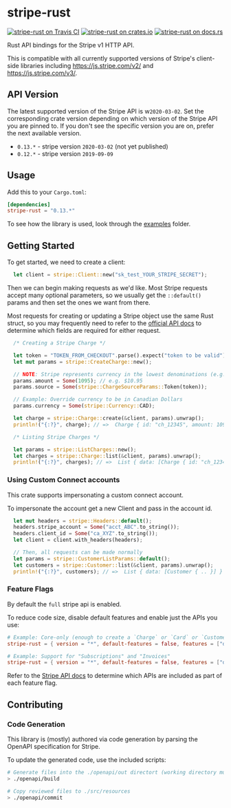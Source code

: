 # stripe-rust

[![stripe-rust on Travis CI](https://travis-ci.org/wyyerd/stripe-rs.svg?branch=master)](https://travis-ci.org/wyyerd/stripe-rs)
[![stripe-rust on crates.io](https://img.shields.io/crates/v/stripe-rust.svg)](https://crates.io/crates/stripe-rust)
[![stripe-rust on docs.rs](https://docs.rs/stripe-rust/badge.svg)](https://docs.rs/stripe-rust)

Rust API bindings for the Stripe v1 HTTP API.

This is compatible with all currently supported versions of Stripe's client-side
libraries including https://js.stripe.com/v2/ and https://js.stripe.com/v3/.

## API Version
The latest supported version of the Stripe API is w`2020-03-02`.
Set the corresponding crate version depending on which version of the Stripe API you are pinned to.
If you don't see the specific version you are on, prefer the next available version.

 - `0.13.*` - stripe version `2020-03-02` (not yet published)
 - `0.12.*` - stripe version `2019-09-09`

## Usage

Add this to your `Cargo.toml`:

```toml
[dependencies]
stripe-rust = "0.13.*"
```

To see how the library is used, look through the [examples](examples) folder.

## Getting Started

To get started, we need to create a client:

```rust
  let client = stripe::Client::new("sk_test_YOUR_STRIPE_SECRET");
```

Then we can begin making requests as we'd like. Most Stripe requests accept
many optional parameters, so we usually get the `::default()` params and then
set the ones we want from there.

Most requests for creating or updating a Stripe object use the same Rust struct,
so you may frequently need to refer to the [official API docs](https://stripe.com/docs/api)
to determine which fields are required for either request.

```rust
  /* Creating a Stripe Charge */

  let token = "TOKEN_FROM_CHECKOUT".parse().expect("token to be valid");
  let mut params = stripe::CreateCharge::new();

  // NOTE: Stripe represents currency in the lowest denominations (e.g. cents)
  params.amount = Some(1095); // e.g. $10.95
  params.source = Some(stripe::ChargeSourceParams::Token(token));

  // Example: Override currency to be in Canadian Dollars
  params.currency = Some(stripe::Currency::CAD);

  let charge = stripe::Charge::create(&client, params).unwrap();
  println!("{:?}", charge); // =>  Charge { id: "ch_12345", amount: 1095, .. }
```

```rust
  /* Listing Stripe Charges */

  let params = stripe::ListCharges::new();
  let charges = stripe::Charge::list(&client, params).unwrap();
  println!("{:?}", charges); // =>  List { data: [Charge { id: "ch_12345", .. }] }
```

### Using Custom Connect accounts

This crate supports impersonating a custom connect account.

To impersonate the account get a new Client and pass in the account id.

```rust
  let mut headers = stripe::Headers::default();
  headers.stripe_account = Some("acct_ABC".to_string());
  headers.client_id = Some("ca_XYZ".to_string());
  let client = client.with_headers(headers);

  // Then, all requests can be made normally
  let params = stripe::CustomerListParams::default();
  let customers = stripe::Customer::list(&client, params).unwrap();
  println!("{:?}", customers); // =>  List { data: [Customer { .. }] }
```

### Feature Flags
By default the `full` stripe api is enabled.

To reduce code size, disable default features and enable just the APIs you use:

```toml
# Example: Core-only (enough to create a `Charge` or `Card` or `Customer`)
stripe-rust = { version = "*", default-features = false, features = ["default-tls"] }

# Example: Support for "Subscriptions" and "Invoices"
stripe-rust = { version = "*", default-features = false, features = ["default-tls", "billing"] }
```

Refer to the [Stripe API docs](https://stripe.com/docs/api) to determine
which APIs are included as part of each feature flag.

## Contributing

### Code Generation
This library is (mostly) authored via code generation by parsing
the OpenAPI specification for Stripe.

To update the generated code, use the included scripts:

```sh
# Generate files into the ./openapi/out directort (working directory must be project root)
> ./openapi/build

# Copy reviewed files to ./src/resources
> ./openapi/commit
```
